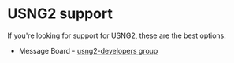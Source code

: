 # USNG2 support
If you're looking for support for USNG2, these are the best options:

* Message Board - [usng2-developers group](https://groups.google.com/forum/#!forum/usng2-developers)